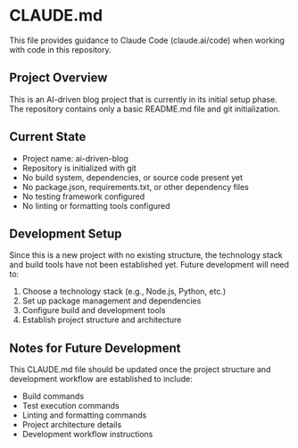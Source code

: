 # CLAUDE.md

This file provides guidance to Claude Code (claude.ai/code) when working with code in this repository.

## Project Overview

This is an AI-driven blog project that is currently in its initial setup phase. The repository contains only a basic README.md file and git initialization.

## Current State

- Project name: ai-driven-blog
- Repository is initialized with git
- No build system, dependencies, or source code present yet
- No package.json, requirements.txt, or other dependency files
- No testing framework configured
- No linting or formatting tools configured

## Development Setup

Since this is a new project with no existing structure, the technology stack and build tools have not been established yet. Future development will need to:

1. Choose a technology stack (e.g., Node.js, Python, etc.)
2. Set up package management and dependencies
3. Configure build and development tools
4. Establish project structure and architecture

## Notes for Future Development

This CLAUDE.md file should be updated once the project structure and development workflow are established to include:
- Build commands
- Test execution commands  
- Linting and formatting commands
- Project architecture details
- Development workflow instructions